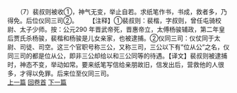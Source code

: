 　　（7）裴叔则被收①，神气无变，举止自若。求纸笔作书，书成，救者多，乃得免。后位仪同三司②。
　　【注释】①裴叔则：裴楷，字叔则，曾任屯骑校尉、太子少师。按：公元290 年晋武帝死，晋惠帝立，太傅杨骏辅政，第二年皇后贾氏杀杨骏，裴楷和杨骏是儿女亲家，也被逮捕。②仪同三司：仪仗同于太尉、司徒、司空。这三个官职号称三公，又称三司，三公以下有”位从公”之名，仪同三司的都是位从公，即非三公却给以和三公同等的待遇。【译文】裴叔则被逮捕时，神态不变，举动如常。要来纸笔写信给亲朋故旧，信发出后，营救他的人很多，才得以免罪。后来位至仪同三司。
<br>[上一篇](06_06) [回卷首](06_00) [下一篇](06_08)
